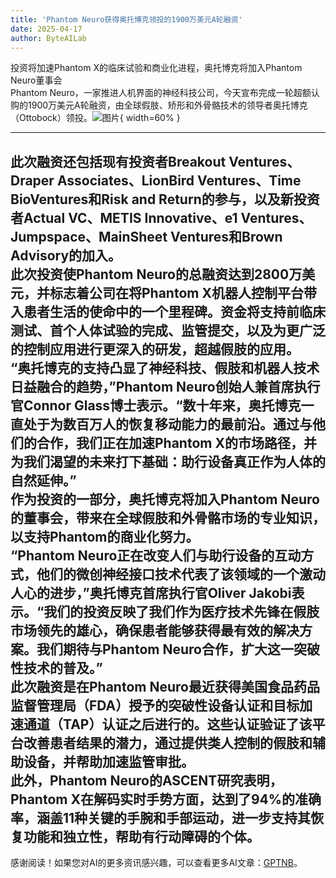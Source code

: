 ```yaml
---
title: 'Phantom Neuro获得奥托博克领投的1900万美元A轮融资'
date: 2025-04-17
author: ByteAILab
---
```


投资将加速Phantom X的临床试验和商业化进程，奥托博克将加入Phantom Neuro董事会  
Phantom Neuro，一家推进人机界面的神经科技公司，今天宣布完成一轮超额认购的1900万美元A轮融资，由全球假肢、矫形和外骨骼技术的领导者奥托博克（Ottobock）领投。![图片](https://ai-techpark.com/wp-content/uploads/Phantom-Neuro.jpg){ width=60% }

---
此次融资还包括现有投资者Breakout Ventures、Draper Associates、LionBird Ventures、Time BioVentures和Risk and Return的参与，以及新投资者Actual VC、METIS Innovative、e1 Ventures、Jumpspace、MainSheet Ventures和Brown Advisory的加入。  
此次投资使Phantom Neuro的总融资达到2800万美元，并标志着公司在将Phantom X机器人控制平台带入患者生活的使命中的一个里程碑。资金将支持前临床测试、首个人体试验的完成、监管提交，以及为更广泛的控制应用进行更深入的研发，超越假肢的应用。  
“奥托博克的支持凸显了神经科技、假肢和机器人技术日益融合的趋势，”Phantom Neuro创始人兼首席执行官Connor Glass博士表示。“数十年来，奥托博克一直处于为数百万人的恢复移动能力的最前沿。通过与他们的合作，我们正在加速Phantom X的市场路径，并为我们渴望的未来打下基础：助行设备真正作为人体的自然延伸。”  
作为投资的一部分，奥托博克将加入Phantom Neuro的董事会，带来在全球假肢和外骨骼市场的专业知识，以支持Phantom的商业化努力。  
“Phantom Neuro正在改变人们与助行设备的互动方式，他们的微创神经接口技术代表了该领域的一个激动人心的进步，”奥托博克首席执行官Oliver Jakobi表示。“我们的投资反映了我们作为医疗技术先锋在假肢市场领先的雄心，确保患者能够获得最有效的解决方案。我们期待与Phantom Neuro合作，扩大这一突破性技术的普及。”  
此次融资是在Phantom Neuro最近获得美国食品药品监督管理局（FDA）授予的突破性设备认证和目标加速通道（TAP）认证之后进行的。这些认证验证了该平台改善患者结果的潜力，通过提供类人控制的假肢和辅助设备，并帮助加速监管审批。  
此外，Phantom Neuro的ASCENT研究表明，Phantom X在解码实时手势方面，达到了94%的准确率，涵盖11种关键的手腕和手部运动，进一步支持其恢复功能和独立性，帮助有行动障碍的个体。
---
感谢阅读！如果您对AI的更多资讯感兴趣，可以查看更多AI文章：[GPTNB](https://gptnb.com)。